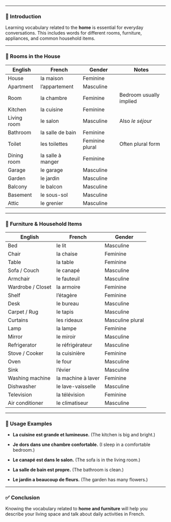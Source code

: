 
---
### 🧠 Introduction

Learning vocabulary related to the **home** is essential for everyday conversations. This includes words for different rooms, furniture, appliances, and common household items.

---

### 📘 Rooms in the House

|English|French|Gender|Notes|
|---|---|---|---|
|House|la maison|Feminine||
|Apartment|l’appartement|Masculine||
|Room|la chambre|Feminine|Bedroom usually implied|
|Kitchen|la cuisine|Feminine||
|Living room|le salon|Masculine|Also _le séjour_|
|Bathroom|la salle de bain|Feminine||
|Toilet|les toilettes|Feminine plural|Often plural form|
|Dining room|la salle à manger|Feminine||
|Garage|le garage|Masculine||
|Garden|le jardin|Masculine||
|Balcony|le balcon|Masculine||
|Basement|le sous-sol|Masculine||
|Attic|le grenier|Masculine||

---

### 📘 Furniture & Household Items

|English|French|Gender|
|---|---|---|
|Bed|le lit|Masculine|
|Chair|la chaise|Feminine|
|Table|la table|Feminine|
|Sofa / Couch|le canapé|Masculine|
|Armchair|le fauteuil|Masculine|
|Wardrobe / Closet|la armoire|Feminine|
|Shelf|l’étagère|Feminine|
|Desk|le bureau|Masculine|
|Carpet / Rug|le tapis|Masculine|
|Curtains|les rideaux|Masculine plural|
|Lamp|la lampe|Feminine|
|Mirror|le miroir|Masculine|
|Refrigerator|le réfrigérateur|Masculine|
|Stove / Cooker|la cuisinière|Feminine|
|Oven|le four|Masculine|
|Sink|l’évier|Masculine|
|Washing machine|la machine à laver|Feminine|
|Dishwasher|le lave-vaisselle|Masculine|
|Television|la télévision|Feminine|
|Air conditioner|le climatiseur|Masculine|

---

### 🧩 Usage Examples

- **La cuisine est grande et lumineuse.** (The kitchen is big and bright.)
    
- **Je dors dans une chambre confortable.** (I sleep in a comfortable bedroom.)
    
- **Le canapé est dans le salon.** (The sofa is in the living room.)
    
- **La salle de bain est propre.** (The bathroom is clean.)
    
- **Le jardin a beaucoup de fleurs.** (The garden has many flowers.)
    

---

### ✅ Conclusion

Knowing the vocabulary related to **home and furniture** will help you describe your living space and talk about daily activities in French.

